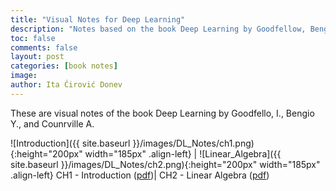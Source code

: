 ```yaml
---
title: "Visual Notes for Deep Learning"
description: "Notes based on the book Deep Learning by Goodfellow, Bengio, and Courville."
toc: false
comments: false
layout: post
categories: [book notes]
image: 
author: Ita Ćirović Donev
---
```


These are visual notes of the book Deep Learning by Goodfello, I., Bengio Y., and Counrville A.


![Introduction]({{ site.baseurl }}/images/DL_Notes/ch1.png){:height="200px" width="185px" .align-left} | ![Linear_Algebra]({{ site.baseurl }}/images/DL_Notes/ch2.png){:height="200px" width="185px" .align-left}
CH1 - Introduction ([pdf](https://github.com/itacdonev/ML-Stories/blob/master/docs/Chapter%201%20-%20Introduction.pdf))| CH2 - Linear Algebra ([pdf](https://github.com/itacdonev/ML-Stories/blob/master/docs/Chapter%202%20-%20Linear%20Algebra.pdf))